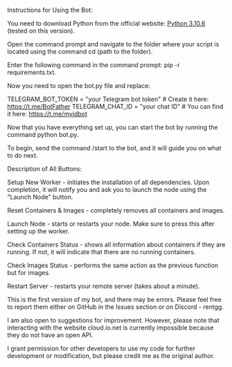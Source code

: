 Instructions for Using the Bot:

You need to download Python from the official website: [Python 3.10.6](https://www.python.org/downloads/release/python-3106/) (tested on this version).

Open the command prompt and navigate to the folder where your script is located using the command cd (path to the folder).

Enter the following command in the command prompt: pip -r requirements.txt.

Now you need to open the bot.py file and replace:

TELEGRAM_BOT_TOKEN = "your Telegram bot token" # Create it here: https://t.me/BotFather
TELEGRAM_CHAT_ID = "your chat ID" # You can find it here: https://t.me/myidbot

Now that you have everything set up, you can start the bot by running the command python bot.py.

To begin, send the command /start to the bot, and it will guide you on what to do next.





Description of All Buttons:

Setup New Worker - initiates the installation of all dependencies. Upon completion, it will notify you and ask you to launch the node using the "Launch Node" button.

Reset Containers & Images - completely removes all containers and images.

Launch Node - starts or restarts your node. Make sure to press this after setting up the worker.

Check Containers Status - shows all information about containers if they are running. If not, it will indicate that there are no running containers.

Check Images Status - performs the same action as the previous function but for images.

Restart Server - restarts your remote server (takes about a minute).

This is the first version of my bot, and there may be errors. Please feel free to report them either on GitHub in the Issues section or on Discord - rentgg.

I am also open to suggestions for improvement. However, please note that interacting with the website cloud.io.net is currently impossible because they do not have an open API.

I grant permission for other developers to use my code for further development or modification, but please credit me as the original author.
